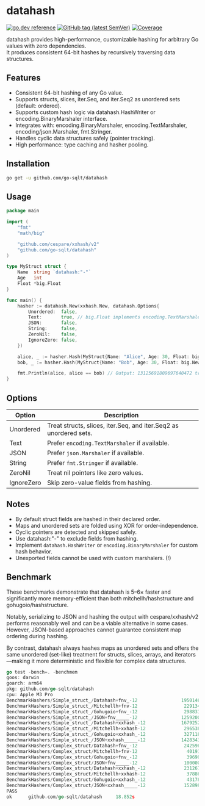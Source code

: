 # datahash

[![go.dev reference](https://img.shields.io/badge/go.dev-reference-007d9c?logo=go&logoColor=white)](https://pkg.go.dev/github.com/go-sqlt/datahash)
[![GitHub tag (latest SemVer)](https://img.shields.io/github/tag/go-sqlt/datahash.svg?style=social)](https://github.com/go-sqlt/datahash/tags)
[![Coverage](https://img.shields.io/badge/Coverage-71.7%25-brightgreen)](https://github.com/go-sqlt/datahash/actions)

datahash provides high-performance, customizable hashing for arbitrary Go values with zero dependencies.  
It produces consistent 64-bit hashes by recursively traversing data structures.

## Features

- Consistent 64-bit hashing of any Go value.
- Supports structs, slices, iter.Seq, and iter.Seq2 as unordered sets (default: ordered).
- Supports custom hash logic via datahash.HashWriter or encoding.BinaryMarshaler interface.
- Integrates with: encoding.BinaryMarshaler, encoding.TextMarshaler, encoding/json.Marshaler, fmt.Stringer.
- Handles cyclic data structures safely (pointer tracking).
- High performance: type caching and hasher pooling.

## Installation

```bash
go get -u github.com/go-sqlt/datahash
```

## Usage

```go
package main

import (
	"fmt"
	"math/big"

	"github.com/cespare/xxhash/v2"
	"github.com/go-sqlt/datahash"
)

type MyStruct struct {
	Name  string `datahash:"-"`
	Age   int
	Float *big.Float
}

func main() {
	hasher := datahash.New(xxhash.New, datahash.Options{
		Unordered:  false,
		Text:       true, // big.Float implements encoding.TextMarshaler
		JSON:       false,
		String:     false,
		ZeroNil:    false,
		IgnoreZero: false,
	})

	alice, _ := hasher.Hash(MyStruct{Name: "Alice", Age: 30, Float: big.NewFloat(1.23)})
	bob, _ := hasher.Hash(MyStruct{Name: "Bob", Age: 30, Float: big.NewFloat(1.23)})

	fmt.Println(alice, alice == bob) // Output: 13125691809697640472 true
}
```

## Options

| Option     | Description |
|------------|-------------|
| Unordered  | Treat structs, slices, iter.Seq, and iter.Seq2 as unordered sets. |
| Text       | Prefer `encoding.TextMarshaler` if available. |
| JSON       | Prefer `json.Marshaler` if available. |
| String     | Prefer `fmt.Stringer` if available. |
| ZeroNil    | Treat nil pointers like zero values. |
| IgnoreZero | Skip zero-value fields from hashing. |

## Notes

- By default struct fields are hashed in their declared order.
- Maps and unordered sets are folded using XOR for order-independence.
- Cyclic pointers are detected and skipped safely.
- Use datahash:"-" to exclude fields from hashing.
- Implement `datahash.HashWriter` or `encoding.BinaryMarshaler` for custom hash behavior.
- Unexported fields cannot be used with custom marshalers. (!)

## Benchmark

These benchmarks demonstrate that datahash is 5–6× faster and significantly more memory-efficient than both 
mitchellh/hashstructure and gohugoio/hashstructure.

Notably, serializing to JSON and hashing the output with cespare/xxhash/v2 performs reasonably well and can 
be a viable alternative in some cases. However, JSON-based approaches cannot guarantee consistent map ordering during hashing.

By contrast, datahash always hashes maps as unordered sets and offers the same unordered (set-like) treatment 
for structs, slices, arrays, and iterators—making it more deterministic and flexible for complex data structures.

```go
go test -bench=. -benchmem                                                                
goos: darwin
goarch: arm64
pkg: github.com/go-sqlt/datahash
cpu: Apple M3 Pro
BenchmarkHashers/Simple_struct_/Datahash+fnv_-12                19501466                60.28 ns/op            0 B/op          0 allocs/op
BenchmarkHashers/Simple_struct_/Mitchellh+fnv-12                 2291349               455.9 ns/op           248 B/op         17 allocs/op
BenchmarkHashers/Simple_struct_/Gohugoio+fnv_-12                 2988314               394.0 ns/op           248 B/op         17 allocs/op
BenchmarkHashers/Simple_struct_/JSON+fnv_____-12                12592008                94.32 ns/op           32 B/op          1 allocs/op
BenchmarkHashers/Simple_struct_/Datahash+xxhash_-12             16792522                70.96 ns/op            0 B/op          0 allocs/op
BenchmarkHashers/Simple_struct_/Mitchellh+xxhash-12              2965380               403.0 ns/op           320 B/op         17 allocs/op
BenchmarkHashers/Simple_struct_/Gohugoio+xxhash_-12              3271189               367.8 ns/op           280 B/op         13 allocs/op
BenchmarkHashers/Simple_struct_/JSON+xxhash_____-12             14283432                82.67 ns/op           32 B/op          1 allocs/op
BenchmarkHashers/Complex_struct/Datahash+fnv_-12                 2425962               498.1 ns/op           112 B/op          3 allocs/op
BenchmarkHashers/Complex_struct/Mitchellh+fnv-12                  401911              2860 ns/op            1824 B/op        116 allocs/op
BenchmarkHashers/Complex_struct/Gohugoio+fnv_-12                  396907              2965 ns/op            1816 B/op        115 allocs/op
BenchmarkHashers/Complex_struct/JSON+fnv_____-12                 1000000              1081 ns/op             402 B/op          4 allocs/op
BenchmarkHashers/Complex_struct/Datahash+xxhash_-12              2312679               518.5 ns/op           112 B/op          3 allocs/op
BenchmarkHashers/Complex_struct/Mitchellh+xxhash-12               378866              3077 ns/op            1896 B/op        116 allocs/op
BenchmarkHashers/Complex_struct/Gohugoio+xxhash_-12               431788              2710 ns/op            1632 B/op         87 allocs/op
BenchmarkHashers/Complex_struct/JSON+xxhash_____-12              1528984               782.6 ns/op           402 B/op          4 allocs/op
PASS
ok      github.com/go-sqlt/datahash     18.852s
```
